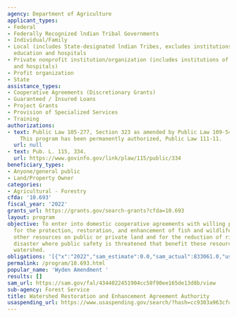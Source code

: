 ```yaml
---
agency: Department of Agriculture
applicant_types:
- Federal
- Federally Recognized lndian Tribal Governments
- Individual/Family
- Local (includes State-designated lndian Tribes, excludes institutions of higher
  education and hospitals
- Private nonprofit institution/organization (includes institutions of higher education
  and hospitals)
- Profit organization
- State
assistance_types:
- Cooperative Agreements (Discretionary Grants)
- Guaranteed / Insured Loans
- Project Grants
- Provision of Specialized Services
- Training
authorizations:
- text: Public Law 105-277, Section 323 as amended by Public Law 109-54 Section 434.
    This program has been permanently authorized, Public Law 111-11.
  url: null
- text: Pub. L. 115, 334.
  url: https://www.govinfo.gov/link/plaw/115/public/334
beneficiary_types:
- Anyone/general public
- Land/Property Owner
categories:
- Agricultural - Forestry
cfda: '10.693'
fiscal_year: '2022'
grants_url: https://grants.gov/search-grants?cfda=10.693
layout: program
objective: To enter into domestic cooperative agreements with willing participants
  for the protection, restoration, and enhancement of fish and wildlife habitat and
  other resources on public or private land and for the reduction of risk from natural
  disaster where public safety is threatened that benefit these resources within the
  watershed.
obligations: '[{"x":"2022","sam_estimate":0.0,"sam_actual":833061.0,"usa_spending_actual":1977651.1},{"x":"2023","sam_estimate":2125017.0,"sam_actual":0.0,"usa_spending_actual":3728988.41},{"x":"2024","sam_estimate":0.0,"sam_actual":0.0,"usa_spending_actual":2440544.26}]'
permalink: /program/10.693.html
popular_name: 'Wyden Amendment '
results: []
sam_url: https://sam.gov/fal/4344022451904cc58f90ee165de13d8b/view
sub-agency: Forest Service
title: Watershed Restoration and Enhancement Agreement Authority
usaspending_url: https://www.usaspending.gov/search/?hash=cc9303a963cfda948c01d60b8cfdd0ec
---
```

